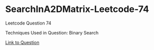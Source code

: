 # SearchInA2DMatrix-Leetcode-74

Leetcode Question 74

Techniques Used in Question:
Binary Search

[Link to Question](https://leetcode.com/problems/search-a-2d-matrix/)
